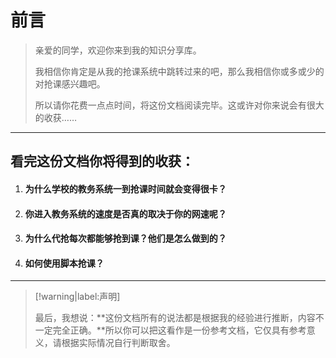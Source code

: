 # 前言

> 亲爱的同学，欢迎你来到我的知识分享库。
>
> 我相信你肯定是从我的抢课系统中跳转过来的吧，那么我相信你或多或少的对抢课感兴趣吧。
>
> 所以请你花费一点点时间，将这份文档阅读完毕。这或许对你来说会有很大的收获……

---

## 看完这份文档你将得到的收获：

1. #### 为什么学校的教务系统一到抢课时间就会变得很卡？

2. #### 你进入教务系统的速度是否真的取决于你的网速呢？

3. #### 为什么代抢每次都能够抢到课？他们是怎么做到的？

4. #### 如何使用脚本抢课？

---

> [!warning|label:声明]
>
> 最后，我想说：**这份文档所有的说法都是根据我的经验进行推断，内容不一定完全正确。**所以你可以把这看作是一份参考文档，它仅具有参考意义，请根据实际情况自行判断取舍。

